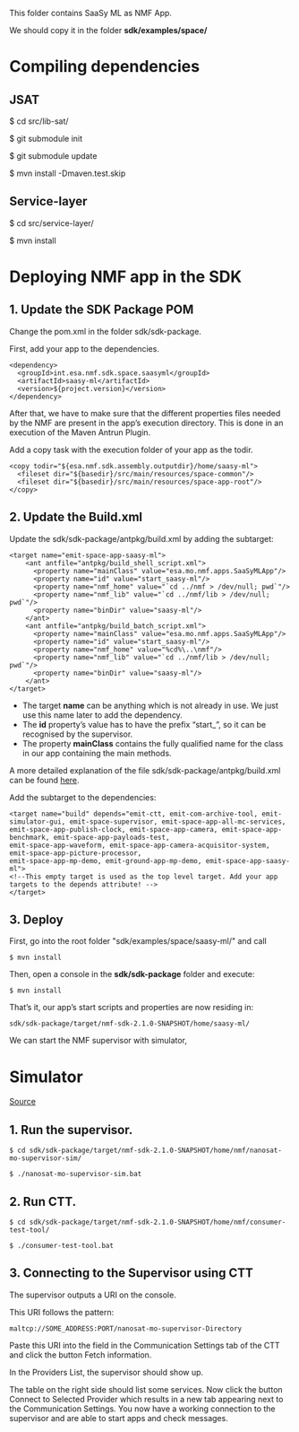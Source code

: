 This folder contains SaaSy ML as NMF App. 

We should copy it in the folder **sdk/examples/space/**

# Compiling dependencies

## JSAT

$ cd src/lib-sat/

$ git submodule init

$ git submodule update

$ mvn install -Dmaven.test.skip

## Service-layer

$ cd src/service-layer/

$ mvn install

# Deploying NMF app in the SDK

## 1. Update the SDK Package POM

Change the pom.xml in the folder sdk/sdk-package. 

First, add your app to the dependencies.

    <dependency>
      <groupId>int.esa.nmf.sdk.space.saasyml</groupId>
      <artifactId>saasy-ml</artifactId>
      <version>${project.version}</version>
    </dependency>

After that, we have to make sure that the different properties files needed by the NMF are present in the app’s execution directory. 
This is done in an execution of the Maven Antrun Plugin. 

Add a copy task with the execution folder of your app as the todir.

    <copy todir="${esa.nmf.sdk.assembly.outputdir}/home/saasy-ml">
      <fileset dir="${basedir}/src/main/resources/space-common"/>
      <fileset dir="${basedir}/src/main/resources/space-app-root"/>
    </copy>

## 2. Update the Build.xml

Update the sdk/sdk-package/antpkg/build.xml by adding the subtarget:

    <target name="emit-space-app-saasy-ml">
        <ant antfile="antpkg/build_shell_script.xml">
          <property name="mainClass" value="esa.mo.nmf.apps.SaaSyMLApp"/>
          <property name="id" value="start_saasy-ml"/>
          <property name="nmf_home" value="`cd ../nmf > /dev/null; pwd`"/>
          <property name="nmf_lib" value="`cd ../nmf/lib > /dev/null; pwd`"/>
          <property name="binDir" value="saasy-ml"/>
        </ant>
        <ant antfile="antpkg/build_batch_script.xml">
          <property name="mainClass" value="esa.mo.nmf.apps.SaaSyMLApp"/>
          <property name="id" value="start_saasy-ml"/>
          <property name="nmf_home" value="%cd%\..\nmf"/>
          <property name="nmf_lib" value="`cd ../nmf/lib > /dev/null; pwd`"/>
          <property name="binDir" value="saasy-ml"/>
        </ant>
    </target>

- The target **name** can be anything which is not already in use. 
We just use this name later to add the dependency.
- The **id** property’s value has to have the prefix “start_”, so it can be recognised by the supervisor.
- The property **mainClass** contains the fully qualified name for the class in our app containing the main methods.

A more detailed explanation of the file sdk/sdk-package/antpkg/build.xml can be found [here](https://nanosat-mo-framework.readthedocs.io/en/latest/apps/packaging.html).

Add the subtarget to the dependencies:

    <target name="build" depends="emit-ctt, emit-com-archive-tool, emit-simulator-gui, emit-space-supervisor, emit-space-app-all-mc-services,
    emit-space-app-publish-clock, emit-space-app-camera, emit-space-app-benchmark, emit-space-app-payloads-test,
    emit-space-app-waveform, emit-space-app-camera-acquisitor-system, emit-space-app-picture-processor,
    emit-space-app-mp-demo, emit-ground-app-mp-demo, emit-space-app-saasy-ml">
    <!--This empty target is used as the top level target. Add your app targets to the depends attribute! -->
    </target>

## 3. Deploy

First, go into the root folder "sdk/examples/space/saasy-ml/" and call 

    $ mvn install 

Then, open a console in the **sdk/sdk-package** folder and execute:

    $ mvn install

That’s it, our app’s start scripts and properties are now residing in:

    sdk/sdk-package/target/nmf-sdk-2.1.0-SNAPSHOT/home/saasy-ml/

We can start the NMF supervisor with simulator, 

# Simulator

[Source](https://nanosat-mo-framework.readthedocs.io/en/latest/sdk.html#id6)

## 1. Run the supervisor. 

    $ cd sdk/sdk-package/target/nmf-sdk-2.1.0-SNAPSHOT/home/nmf/nanosat-mo-supervisor-sim/ 

    $ ./nanosat-mo-supervisor-sim.bat

## 2. Run CTT.

    $ cd sdk/sdk-package/target/nmf-sdk-2.1.0-SNAPSHOT/home/nmf/consumer-test-tool/ 

    $ ./consumer-test-tool.bat

## 3. Connecting to the Supervisor using CTT

The supervisor outputs a URI on the console. 

This URI follows the pattern:

    maltcp://SOME_ADDRESS:PORT/nanosat-mo-supervisor-Directory 

Paste this URI into the field in the Communication Settings tab of the CTT and 
click the button Fetch information. 

In the Providers List, the supervisor should show up. 

The table on the right side should list some services. 
Now click the button Connect to Selected Provider which results in a new tab appearing next to the Communication Settings. 
You now have a working connection to the supervisor and are able to start apps and check messages.

